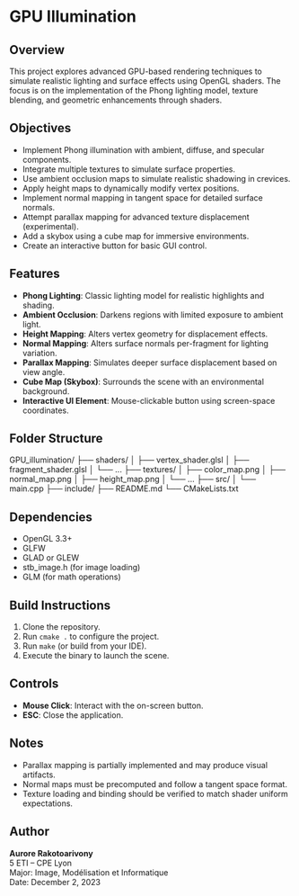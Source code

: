 # GPU Illumination

## Overview

This project explores advanced GPU-based rendering techniques to simulate realistic lighting and surface effects using OpenGL shaders. The focus is on the implementation of the Phong lighting model, texture blending, and geometric enhancements through shaders.

## Objectives

- Implement Phong illumination with ambient, diffuse, and specular components.
- Integrate multiple textures to simulate surface properties.
- Use ambient occlusion maps to simulate realistic shadowing in crevices.
- Apply height maps to dynamically modify vertex positions.
- Implement normal mapping in tangent space for detailed surface normals.
- Attempt parallax mapping for advanced texture displacement (experimental).
- Add a skybox using a cube map for immersive environments.
- Create an interactive button for basic GUI control.

## Features

- **Phong Lighting**: Classic lighting model for realistic highlights and shading.
- **Ambient Occlusion**: Darkens regions with limited exposure to ambient light.
- **Height Mapping**: Alters vertex geometry for displacement effects.
- **Normal Mapping**: Alters surface normals per-fragment for lighting variation.
- **Parallax Mapping**: Simulates deeper surface displacement based on view angle.
- **Cube Map (Skybox)**: Surrounds the scene with an environmental background.
- **Interactive UI Element**: Mouse-clickable button using screen-space coordinates.

## Folder Structure

GPU_illumination/
├── shaders/
│ ├── vertex_shader.glsl
│ ├── fragment_shader.glsl
│ └── ...
├── textures/
│ ├── color_map.png
│ ├── normal_map.png
│ ├── height_map.png
│ └── ...
├── src/
│ └── main.cpp
├── include/
├── README.md
└── CMakeLists.txt


## Dependencies

- OpenGL 3.3+
- GLFW
- GLAD or GLEW
- stb_image.h (for image loading)
- GLM (for math operations)

## Build Instructions

1. Clone the repository.
2. Run `cmake .` to configure the project.
3. Run `make` (or build from your IDE).
4. Execute the binary to launch the scene.

## Controls

- **Mouse Click**: Interact with the on-screen button.
- **ESC**: Close the application.

## Notes

- Parallax mapping is partially implemented and may produce visual artifacts.
- Normal maps must be precomputed and follow a tangent space format.
- Texture loading and binding should be verified to match shader uniform expectations.

## Author

**Aurore Rakotoarivony**  
5 ETI – CPE Lyon  
Major: Image, Modélisation et Informatique  
Date: December 2, 2023
